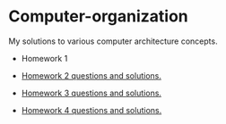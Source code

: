 # Computer-organization
My solutions to various computer architecture concepts.

- Homework 1

- [Homework 2 questions and solutions.](https://github.com/MXS11/Computer-organization/blob/main/HW2/README.md)

- [Homework 3 questions and solutions.](https://github.com/MXS11/Computer-organization/blob/main/HW3/README.md)

- [Homework 4 questions and solutions.](https://github.com/MXS11/Computer-organization/blob/main/HW4/README.md)
